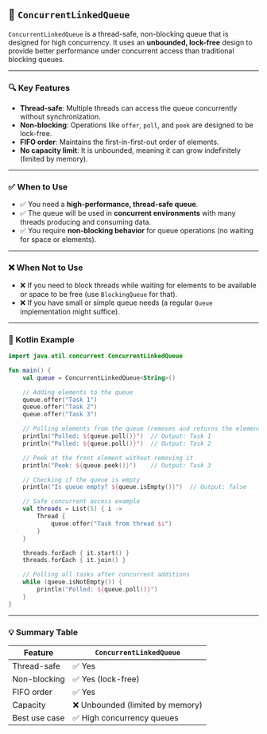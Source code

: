 ## 🧠 `ConcurrentLinkedQueue`

`ConcurrentLinkedQueue` is a thread-safe, non-blocking queue that is designed for high concurrency. 
It uses an **unbounded, lock-free** design to provide better performance under concurrent access than traditional blocking queues.

---

### 🔍 Key Features

- **Thread-safe**: Multiple threads can access the queue concurrently without synchronization.
- **Non-blocking**: Operations like `offer`, `poll`, and `peek` are designed to be lock-free.
- **FIFO order**: Maintains the first-in-first-out order of elements.
- **No capacity limit**: It is unbounded, meaning it can grow indefinitely (limited by memory).

---

### ✅ When to Use

- ✅ You need a **high-performance, thread-safe queue**.
- ✅ The queue will be used in **concurrent environments** with many threads producing and consuming data.
- ✅ You require **non-blocking behavior** for queue operations (no waiting for space or elements).

---

### ❌ When Not to Use

- ❌ If you need to block threads while waiting for elements to be available or space to be free (use `BlockingQueue` for that).
- ❌ If you have small or simple queue needs (a regular `Queue` implementation might suffice).

---

### 📌 Kotlin Example

```kotlin
import java.util.concurrent.ConcurrentLinkedQueue

fun main() {
    val queue = ConcurrentLinkedQueue<String>()

    // Adding elements to the queue
    queue.offer("Task 1")
    queue.offer("Task 2")
    queue.offer("Task 3")

    // Polling elements from the queue (removes and returns the element)
    println("Polled: ${queue.poll()}")  // Output: Task 1
    println("Polled: ${queue.poll()}")  // Output: Task 2

    // Peek at the front element without removing it
    println("Peek: ${queue.peek()}")    // Output: Task 3

    // Checking if the queue is empty
    println("Is queue empty? ${queue.isEmpty()}")  // Output: false

    // Safe concurrent access example
    val threads = List(5) { i ->
        Thread {
            queue.offer("Task from thread $i")
        }
    }

    threads.forEach { it.start() }
    threads.forEach { it.join() }

    // Polling all tasks after concurrent additions
    while (queue.isNotEmpty()) {
        println("Polled: ${queue.poll()}")
    }
}
```

---

### 💡 Summary Table

| Feature               | `ConcurrentLinkedQueue`     |
|-----------------------|-----------------------------|
| Thread-safe           | ✅ Yes                      |
| Non-blocking          | ✅ Yes (lock-free)          |
| FIFO order            | ✅ Yes                      |
| Capacity              | ❌ Unbounded (limited by memory) |
| Best use case         | ✅ High concurrency queues  |
